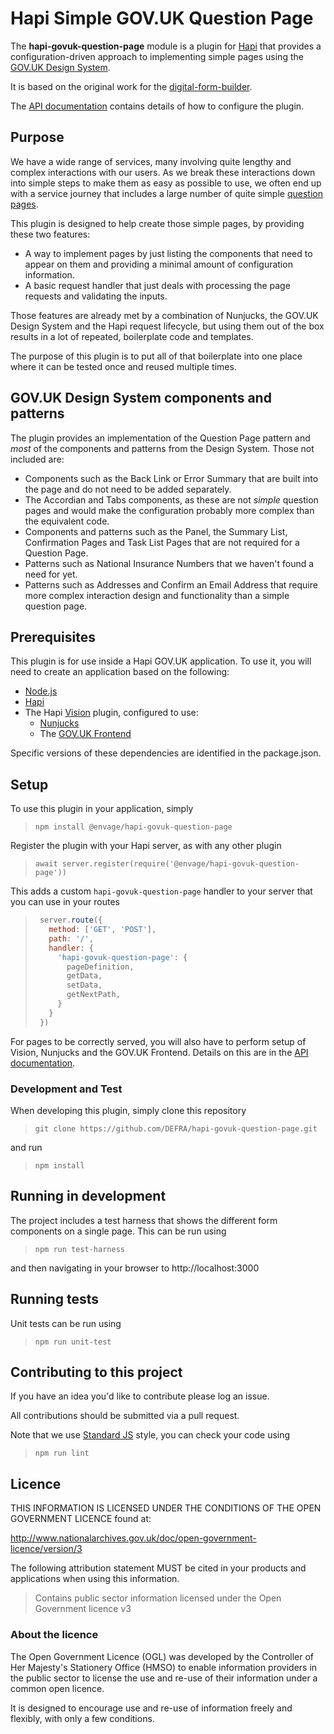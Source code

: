 # Hapi Simple GOV.UK Question Page

The **hapi-govuk-question-page** module is a plugin for [Hapi](https://hapi.dev/) that provides a configuration-driven
approach to implementing simple pages using the [GOV.UK Design System](https://design-system.service.gov.uk/).

It is based on the original work for the [digital-form-builder](https://github.com/DEFRA/digital-form-builder).

The [API documentation](API.md) contains details of how to configure the plugin.

## Purpose

We have a wide range of services, many involving quite lengthy and complex interactions with our users.
As we break these interactions down into simple steps to make them as easy as possible to use,
we often end up with a service journey that includes a large number of quite simple
[question pages](https://design-system.service.gov.uk/patterns/question-pages).

This plugin is designed to help create those simple pages, by providing these two features:
  - A way to implement pages by just listing the components that need to appear on them and providing a minimal
    amount of configuration information.
  - A basic request handler that just deals with processing the page requests and validating the inputs.

Those features are already met by a combination of Nunjucks, the GOV.UK Design System and the Hapi request lifecycle,
but using them out of the box results in a lot of repeated, boilerplate code and templates.

The purpose of this plugin is to put all of that boilerplate into one place where it can be tested once and reused
multiple times.

## GOV.UK Design System components and patterns

The plugin provides an implementation of the Question Page pattern and *most* of the components and patterns from
the Design System. Those not included are:
 - Components such as the Back Link or Error Summary that are built into the page and do not need to be added
   separately.
 - The Accordian and Tabs components, as these are not *simple* question pages and would make the configuration
   probably more complex than the equivalent code.
 - Components and patterns such as the Panel, the Summary List, Confirmation Pages and Task List Pages that are not
   required for a Question Page.
 - Patterns such as National Insurance Numbers that we haven't found a need for yet.
 - Patterns such as Addresses and Confirm an Email Address that require more complex interaction design and
   functionality than a simple question page.

## Prerequisites

This plugin is for use inside a Hapi GOV.UK application.  To use it, you will need to create an application
based on the following:
- [Node.js](https://nodejs.org)
- [Hapi](https://hapi.dev/)
- The Hapi [Vision](https://github.com/hapijs/vision) plugin, configured to use:
  - [Nunjucks](https://mozilla.github.io/nunjucks/)
  - The [GOV.UK Frontend](https://github.com/alphagov/govuk-frontend)

Specific versions of these dependencies are identified in the package.json.

## Setup

To use this plugin in your application, simply

> `npm install @envage/hapi-govuk-question-page`

Register the plugin with your Hapi server, as with any other plugin

> `await server.register(require('@envage/hapi-govuk-question-page'))`

This adds a custom `hapi-govuk-question-page` handler to your server that you can use in your routes

> ```js
>  server.route({
>    method: ['GET', 'POST'],
>    path: '/',
>    handler: {
>      'hapi-govuk-question-page': {
>        pageDefinition,
>        getData,
>        setData,
>        getNextPath,
>      }
>    }
>  })
> ```

For pages to be correctly served, you will also have to perform setup of Vision, Nunjucks and the GOV.UK Frontend.
Details on this are in the [API documentation](API.md).

### Development and Test

When developing this plugin, simply clone this repository

> `git clone https://github.com/DEFRA/hapi-govuk-question-page.git`

and run

> `npm install`

## Running in development

The project includes a test harness that shows the different form components on a single page.
This can be run using

> `npm run test-harness`

and then navigating in your browser to http://localhost:3000

## Running tests

Unit tests can be run using

> `npm run unit-test`

## Contributing to this project

If you have an idea you'd like to contribute please log an issue.

All contributions should be submitted via a pull request.

Note that we use [Standard JS](https://standardjs.com/) style, you can check your code using

> `npm run lint`

## Licence

THIS INFORMATION IS LICENSED UNDER THE CONDITIONS OF THE OPEN GOVERNMENT LICENCE found at:

<http://www.nationalarchives.gov.uk/doc/open-government-licence/version/3>

The following attribution statement MUST be cited in your products and applications when using this information.

> Contains public sector information licensed under the Open Government licence v3

### About the licence

The Open Government Licence (OGL) was developed by the Controller of Her Majesty's Stationery Office (HMSO) to enable
information providers in the public sector to license the use and re-use of their information under a common open
licence.

It is designed to encourage use and re-use of information freely and flexibly, with only a few conditions.